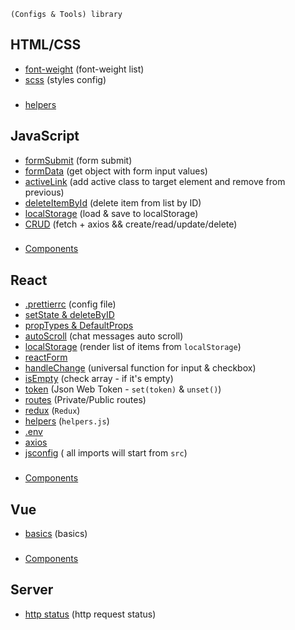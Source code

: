 ```shell
(Configs & Tools) library
```

## HTML/CSS
 - [font-weight](https://github.com/Inpulsgor/library/blob/master/Markup/font-weight/README.md) (font-weight list) 
 - [scss](https://github.com/Inpulsgor/library/tree/master/Markup/SCSS) (styles config) 
###
 - [helpers](https://github.com/Inpulsgor/library/tree/master/Markup/helpers)
 
## JavaScript
 - [formSubmit](https://github.com/Inpulsgor/library/tree/master/JavaScript/jsForm) (form submit) 
 - [formData](https://github.com/Inpulsgor/library/tree/master/JavaScript/formData) (get object with form input values) 
 - [activeLink](https://github.com/Inpulsgor/library/tree/master/JavaScript/activeLink) (add active class to target element and remove from previous) 
 - [deleteItemById](https://github.com/Inpulsgor/library/tree/master/JavaScript/deleteItemById) (delete item from list by ID) 
 - [localStorage](https://github.com/Inpulsgor/library/tree/master/JavaScript/localStorage) (load & save to localStorage) 
 - [CRUD](https://github.com/Inpulsgor/library/tree/master/JavaScript/CRUD) (fetch + axios && create/read/update/delete)
###
 - [Components](https://github.com/Inpulsgor/library/tree/master/JavaScript/Components)
 
## React
 - [.prettierrc](https://github.com/Inpulsgor/library/tree/master/React/prettier) (config file) 
 - [setState & deleteByID](https://github.com/Inpulsgor/library/tree/master/React/setState) 
 - [propTypes & DefaultProps](https://github.com/Inpulsgor/library/tree/master/React/propTypes)
 - [autoScroll](https://github.com/Inpulsgor/library/tree/master/React/autoScroll) (chat messages auto scroll)
 - [localStorage](https://github.com/Inpulsgor/library/tree/master/React/localStorage) (render list of items from `localStorage`)
 - [reactForm](https://github.com/Inpulsgor/library/tree/master/React/reactForm) 
 - [handleChange](https://github.com/Inpulsgor/library/tree/master/React/handleChange) (universal function for input & checkbox) 
 - [isEmpty](https://github.com/Inpulsgor/library/tree/master/React/isEmpty) (check array - if it's empty) 
 - [token](https://github.com/Inpulsgor/library/tree/master/React/token) (Json Web Token - `set(token)` & `unset()`) 
 - [routes](https://github.com/Inpulsgor/library/tree/master/React/routes) (Private/Public routes) 
 - [redux](https://github.com/Inpulsgor/library/tree/master/React/Redux) (`Redux`)
 - [helpers](https://github.com/Inpulsgor/library/tree/master/React/helpers) (`helpers.js`)
 - [.env](https://github.com/Inpulsgor/library/tree/master/React/env)
 - [axios](https://github.com/Inpulsgor/library/tree/master/React/axios) 
 - [jsconfig](https://github.com/Inpulsgor/library/tree/master/React/jsconfig) ( all imports will start from `src`)
 ###
 - [Components]()
 
## Vue
 - [basics](https://github.com/Inpulsgor/library/tree/master/Vue/basics) (basics)
 ###
 - [Components]()
 
## Server
 - [http status](https://github.com/Inpulsgor/library/tree/master/HTTP) (http request status)
